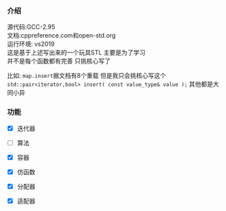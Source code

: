 ### 介绍
源代码:GCC-2.95 <br>
文档:cppreference.com和open-std.org<br>
运行环境: vs2019 <br>
这是基于上述写出来的一个玩具STL 主要是为了学习<br>
并不是每个函数都有完善 只挑核心写了 <br>

比如:  `map.insert`据文档有8个重载 但是我只会挑核心写这个`std::pair<iterator,bool> insert( const value_type& value );`  其他都是大同小异

### 功能
- [x] 迭代器 <br>
- [ ] 算法 <br>
- [x] 容器 <br>
- [x] 仿函数 <br>
- [x] 分配器 <br>
- [x] 适配器 <br>

